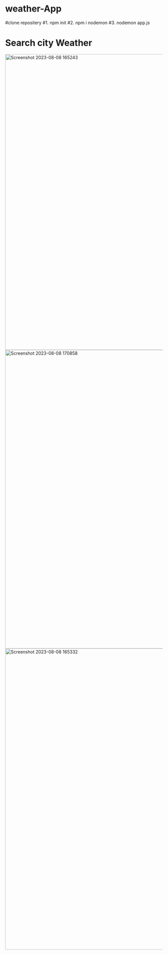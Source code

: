 # weather-App
#clone repositery
#1. npm init
#2. npm i nodemon 
#3. nodemon app.js
# Search city Weather

<img width="943" alt="Screenshot 2023-08-08 165243" src="https://github.com/Prs0307/weather-App/assets/91106662/5a86e979-104d-4843-b85e-6023c8630db9">
<img width="952" alt="Screenshot 2023-08-08 170858" src="https://github.com/Prs0307/weather-App/assets/91106662/0b5f01dc-c1e8-4121-a97c-69e33fa616b3">
<img width="960" alt="Screenshot 2023-08-08 165332" src="https://github.com/Prs0307/weather-App/assets/91106662/4d752fea-4892-4b2d-8daa-5414cb31844d">


